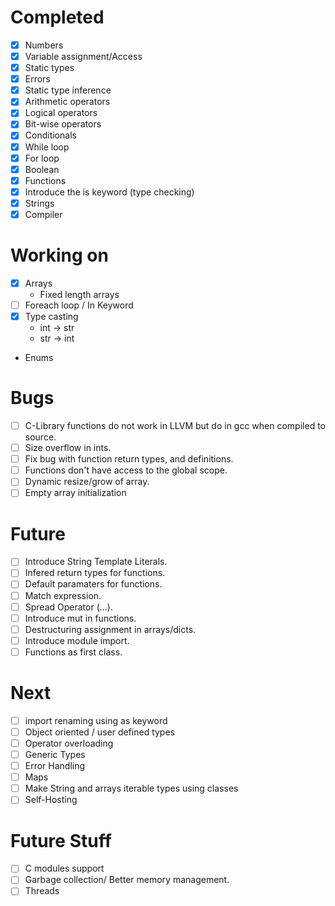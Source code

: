 # Completed
- [x] Numbers
- [x] Variable assignment/Access 
- [x] Static types
- [x] Errors
- [x] Static type inference
- [x] Arithmetic operators
- [x] Logical operators
- [x] Bit-wise operators
- [x] Conditionals
- [x] While loop
- [x] For loop
- [x] Boolean
- [x] Functions
- [x] Introduce the is keyword (type checking)
- [x] Strings
- [x] Compiler

# Working on
- [x] Arrays
  - Fixed length arrays
- [ ] Foreach loop / In Keyword
- [x] Type casting
  - int -> str
  - str -> int
- Enums
  
# Bugs
- [ ] C-Library functions do not work in LLVM but do in gcc when compiled to source.
- [ ] Size overflow in ints.
- [ ] Fix bug with function return types, and definitions.
- [ ] Functions don't have access to the global scope.
- [ ] Dynamic resize/grow of array.
- [ ] Empty array initialization
  
# Future 
- [ ] Introduce String Template Literals.
- [ ] Infered return types for functions.
- [ ] Default paramaters for functions.
- [ ] Match expression.
- [ ] Spread Operator (...).
- [ ] Introduce mut in functions.
- [ ] Destructuring assignment in arrays/dicts.
- [ ] Introduce module import. 
- [ ] Functions as first class.

# Next
- [ ] import renaming using as keyword
- [ ] Object oriented / user defined types
- [ ] Operator overloading
- [ ] Generic Types
- [ ] Error Handling
- [ ] Maps
- [ ] Make String and arrays iterable types using classes
- [ ] Self-Hosting

# Future Stuff
- [ ] C modules support
- [ ] Garbage collection/ Better memory management.
- [ ] Threads